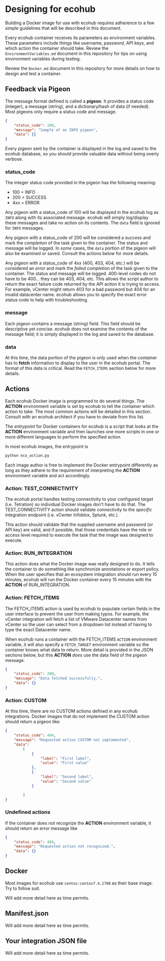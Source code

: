 # Designing for ecohub

Building a Docker image for use with ecohub requires adherence to a few simple guidelines that will be described in this document.

Every ecohub container receives its parameters as environment variables. These parameters include things like username, password, API keys, and which action the container should take. Review the `EnvironmentVariables.md` document in this repository for tips on using environment variables during testing.

Review the `Docker.md` document in this repository for more details on how to design and test a container.

## Feedback via Pigeon

The message format defined is called a **pigeon**. It provides a status code (integer), a message (string), and a dictionary/hash of data (if needed). Most pigeons only require a status code and message.

```json
{
    "status_code": 100,
    "message": "Sample of an INFO pigeon",
    "data": {}
}
```

Every pigeon sent by the container is displayed in the log and saved to the ecohub database, so you should provide valuable data without being overly verbose.

### status_code

The integer status code provided in the pigeon has the following meaning:
- 100 = INFO
- 200 = SUCCESS
- 4xx = ERROR

Any pigeon with a status_code of 100 will be displayed in the ecohub log as `INFO` along with its associated message. ecohub will simply log/display these messages and take no action on its contents. The `data` field is ignored for `INFO` messages.

Any pigeon with a status_code of 200 will be considered a *success* and mark the *completion* of the task given to the container. The status and message will be logged. In *some* cases, the `data` portion of the pigeon will also be examined or saved. Consult the actions below for more details.

Any pigeon with a status_code of 4xx (400, 403, 404, etc.) will be considered an *error* and mark the *failed completion* of the task given to the container. The status and message will be logged. 400-level codes do not have to be 400... they can be 403, 404, etc. This allows the script author to return the exact failure code returned by the API action it is trying to access. For example, vCenter might return 403 for a bad password but 404 for an invalid datacenter name. ecohub allows you to specify the exact error status code to help with troubleshooting.

### message

Each pigeon contains a message (string) field. This field should be descriptive yet concise. ecohub does not examine the contents of the message field; it is simply displayed in the log and saved to the database.

### data

At this time, the data portion of the pigeon is only used when the container has to **fetch** information to display to the user in the ecohub portal. The format of this data is critical. Read the `FETCH_ITEMS` section below for more details.

## Actions

Each ecohub Docker image is programmed to do several things. The **ACTION** environment variable is set by ecohub to tell the container which action to take. The most common actions will be detailed in this section. Consult with an ecohub architect if you have to deviate from this list.

The *entrypoint* for Docker containers for ecohub is a script that looks at the **ACTION** environment variable and then launches one more scripts in one or more different languages to perform the specified action.

In most ecohub images, the entrypoint is

```python
python eco_action.py
```

Each image author is free to implement the Docker entrypoint differently as long as they adhere to the requirement of interpreting the **ACTION** environment variable and act accordingly.

### Action: TEST_CONNECTIVITY

The ecohub portal handles testing connectivity to your configured *target* (i.e. Tetration) so individual Docker images don't have to do that. The TEST_CONNECTIVITY  action should validate connectivity to the *specific* integration endpoint (i.e. vCenter Infoblox, Splunk, etc.).

This action should validate that the supplied username and password (or API key) are valid, and if possible, that those credentials have the role or access level required to execute the task that the image was designed to execute.

### Action: RUN_INTEGRATION

This action does what the Docker image was really designed to do. It tells the container to do something like synchronize annotations or export policy. When the user specifies that an ecosystem integration should run every 15 minutes, ecohub will run the Docker container every 15 minutes with the **ACTION** of RUN_INTEGRATION.

### Action: FETCH_ITEMS

The FETCH_ITEMS action is used by ecohub to populate certain fields in the user interface to prevent the user from making typos. For example, the vCenter integration will fetch a list of VMware Datacenter names from vCenter so the user can select from a dropdown list instead of having to type the exact Datacenter name. 

When ecohub runs a container with the FETCH_ITEMS `ACTION` environment variable, it will also specify a `FETCH_TARGET` environment variable so the container knows what data to return. More detail is provided in the JSON sections below, but this **ACTION** *does* use the data field of the pigeon message.

```json
{
    "status_code": 200,
    "message": "Data fetched successfully.",
    "data": {}
}
```

### Action: CUSTOM

At this time, there are no CUSTOM actions defined in any ecohub integrations. Docker images that do not implement the CUSTOM action should return a pigeon like:

```json
{
    "status_code": 404,
    "message": "Requested action CUSTOM not implemented",
    "data": 
        [
            {
                "label": "First label",
                "value": "First value"
            },
            {
                "label": "Second label",
                "value": "Second value"
            }

        ]
}
```

### Undefined actions

If the container does not recognize the **ACTION** environment variable, it should return an error message like

```json
{
    "status_code": 404,
    "message": "Requested action not recognized.",
    "data": {}
}
```

## Docker

Most images for ecohub use `centos:centos7.4.1708` as their base image. Try to follow suit.

Will add more detail here as time permits.

## Manifest.json

Will add more detail here as time permits.

## Your integration JSON file

Will add more detail here as time permits.
